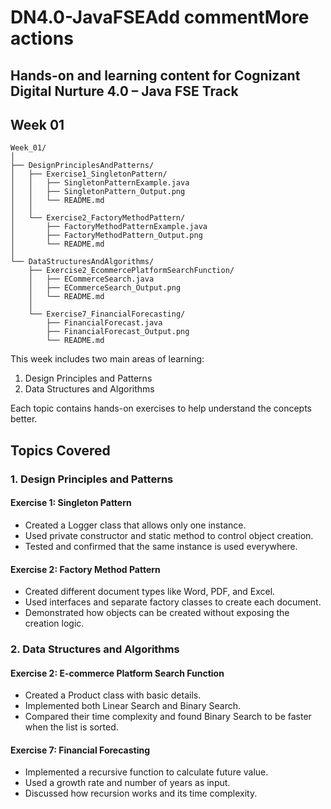 # DN4.0-JavaFSEAdd commentMore actions
## Hands-on and learning content for Cognizant Digital Nurture 4.0 – Java FSE Track


## Week 01 
```
Week_01/
│
├── DesignPrinciplesAndPatterns/
│   ├── Exercise1_SingletonPattern/
│   │   ├── SingletonPatternExample.java
│   │   ├── SingletonPattern_Output.png
│   │   └── README.md
│   │
│   └── Exercise2_FactoryMethodPattern/
│       ├── FactoryMethodPatternExample.java
│       ├── FactoryMethodPattern_Output.png
│       └── README.md
│
└── DataStructuresAndAlgorithms/
    ├── Exercise2_EcommercePlatformSearchFunction/
    │   ├── ECommerceSearch.java
    │   ├── ECommerceSearch_Output.png
    │   └── README.md
    │
    └── Exercise7_FinancialForecasting/
        ├── FinancialForecast.java
        ├── FinancialForecast_Output.png
        └── README.md
```


This week includes two main areas of learning:

1. Design Principles and Patterns  
2. Data Structures and Algorithms

Each topic contains hands-on exercises to help understand the concepts better.


## Topics Covered

### 1. Design Principles and Patterns

#### Exercise 1: Singleton Pattern  
- Created a Logger class that allows only one instance.  
- Used private constructor and static method to control object creation.  
- Tested and confirmed that the same instance is used everywhere.

#### Exercise 2: Factory Method Pattern  
- Created different document types like Word, PDF, and Excel.  
- Used interfaces and separate factory classes to create each document.  
- Demonstrated how objects can be created without exposing the creation logic.


### 2. Data Structures and Algorithms

#### Exercise 2: E-commerce Platform Search Function  
- Created a Product class with basic details.  
- Implemented both Linear Search and Binary Search.  
- Compared their time complexity and found Binary Search to be faster when the list is sorted.

#### Exercise 7: Financial Forecasting  
- Implemented a recursive function to calculate future value.  
- Used a growth rate and number of years as input.  
- Discussed how recursion works and its time complexity.

